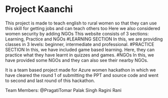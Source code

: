 # Project Kaanchi
This project is made to teach english to rural women so that they can use this skill for getting jobs and can teach others too
Here we also considered women security by adding NGOs
This website consists of 3 sections: Learning, Practice and NGOs
#LEARNING SECTION
In this, we are providing classes in 3 levels: beginner, intermediate and professional.
#PRACTICE SECTION
In this, we have included game based learning. Here, they can practice what they have learnt in quizzes and games.
#NGOs
In this, we have provided some NGOs and they can also see their nearby NGOs.

It is a team based project made for Azure women hackathon in which we have cleared the round 1 of submitting the PPT and source code and went to second and last round of this hackathon.

Team Members:
@PragatiTomar
Palak Singh
Ragini Rani
